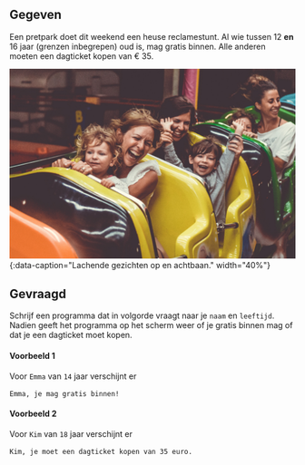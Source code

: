 ## Gegeven
Een pretpark doet dit weekend een heuse reclamestunt. Al wie tussen 12 **en** 16 jaar (grenzen inbegrepen) oud is, mag gratis binnen. Alle anderen moeten een dagticket kopen van € 35.

![Lachende gezichten op en achtbaan.](media/chris-slupski.jpg "Foto door Chris Slupski op Unsplash."){:data-caption="Lachende gezichten op en achtbaan." width="40%"}

## Gevraagd
Schrijf een programma dat in volgorde vraagt naar je `naam` en `leeftijd`. Nadien geeft het programma op het scherm weer of je gratis binnen mag of dat je een dagticket moet kopen.

#### Voorbeeld 1
Voor `Emma` van `14` jaar verschijnt er

```
Emma, je mag gratis binnen!
```

#### Voorbeeld 2
Voor `Kim` van `18` jaar verschijnt er

```
Kim, je moet een dagticket kopen van 35 euro.
```